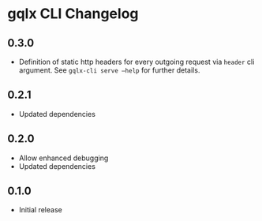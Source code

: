 # gqlx CLI Changelog

## 0.3.0

- Definition of static http headers for every outgoing request via `header` cli argument. See `gqlx-cli serve —help` for further details.

## 0.2.1

- Updated dependencies

## 0.2.0

- Allow enhanced debugging
- Updated dependencies

## 0.1.0

- Initial release

